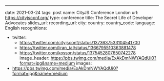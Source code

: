 ---
date: 2021-03-24
tags: post
name: CityJS Conference London
url: https://cityjsconf.org/
type: conference
title: The Secret Life of Developer Advocates
slides_url: 
recording_url: 
city: 
country: 
country_code: 
language: English
recognitions:
  - twitter:
    - https://twitter.com/cityjsconf/status/1373637533104541700
    - https://twitter.com/liran_tal/status/1366795510363881478
    - https://twitter.com/kosson/status/1375452807650742278
image_header: https://pbs.twimg.com/media/ExAkDmNWYAQdUi0?format=jpg&name=medium
images:
  - https://pbs.twimg.com/media/ExAkDmNWYAQdUi0?format=jpg&name=medium
